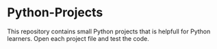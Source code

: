 # Python-Projects
This repository contains small Python projects that is helpfull for Python learners.
Open each project file and test the code.
